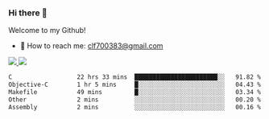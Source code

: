 ### Hi there 👋

<!--
**clingfei/clingfei** is a ✨ _special_ ✨ repository because its `README.md` (this file) appears on your GitHub profile.

Here are some ideas to get you started:

- 🔭 I’m currently working on ...
- 🌱 I’m currently learning ...
- 👯 I’m looking to collaborate on ...
- 🤔 I’m looking for help with ...
- 💬 Ask me about ...
- 📫 How to reach me: ...
- 😄 Pronouns: ...
- ⚡ Fun fact: ...
-->
Welcome to my Github!
- 📧 How to reach me: clf700383@gmail.com

<a href="https://github.com/anuraghazra/github-readme-stats">
  <img src="https://github-readme-stats.vercel.app/api?username=clingfei&count_private=true&show_icons=true&include_all_commits=true&line_height=21&hide_border=true&repo=github-readme-stats" />
</a>
<a href="https://github.com/anuraghazra/convoychat">
  <img src="https://github-readme-stats.vercel.app/api/top-langs/?username=clingfei&hide=Tcl,Perl,Makefile,CSS,HTML,Yacc,Lex,Verilog&langs_count=6&layout=compact&hide_border=true&repo=convoychat" />
</a>

<!--START_SECTION:waka-->

```txt
C                  22 hrs 33 mins  ███████████████████████░░   91.82 %
Objective-C        1 hr 5 mins     █░░░░░░░░░░░░░░░░░░░░░░░░   04.43 %
Makefile           49 mins         █░░░░░░░░░░░░░░░░░░░░░░░░   03.34 %
Other              2 mins          ░░░░░░░░░░░░░░░░░░░░░░░░░   00.20 %
Assembly           2 mins          ░░░░░░░░░░░░░░░░░░░░░░░░░   00.16 %
```

<!--END_SECTION:waka-->
